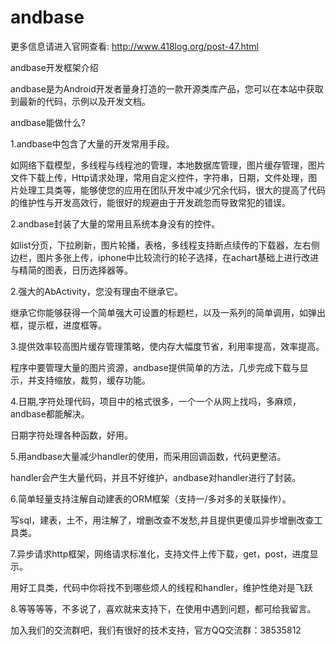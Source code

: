 andbase
=======
更多信息请进入官网查看: http://www.418log.org/post-47.html

andbase开发框架介绍 

andbase是为Android开发者量身打造的一款开源类库产品，您可以在本站中获取到最新的代码，示例以及开发文档。 

andbase能做什么? 

1.andbase中包含了大量的开发常用手段。 

如网络下载模型，多线程与线程池的管理，本地数据库管理，图片缓存管理，图片文件下载上传，Http请求处理，常用自定义控件，字符串，日期，文件处理，图片处理工具类等，能够使您的应用在团队开发中减少冗余代码，很大的提高了代码的维护性与开发高效行，能很好的规避由于开发疏忽而导致常犯的错误。 

2.andbase封装了大量的常用且系统本身没有的控件。 

如list分页，下拉刷新，图片轮播，表格，多线程支持断点续传的下载器，左右侧边栏，图片多张上传，iphone中比较流行的轮子选择，在achart基础上进行改进与精简的图表，日历选择器等。 

2.强大的AbActivity，您没有理由不继承它。 

继承它你能够获得一个简单强大可设置的标题栏，以及一系列的简单调用，如弹出框，提示框，进度框等。 

3.提供效率较高图片缓存管理策略，使内存大幅度节省，利用率提高，效率提高。 

程序中要管理大量的图片资源，andbase提供简单的方法，几步完成下载与显示，并支持缩放，裁剪，缓存功能。 

4.日期,字符处理代码，项目中的格式很多，一个一个从网上找吗，多麻烦，andbase都能解决。 

日期字符处理各种函数，好用。 

5.用andbase大量减少handler的使用，而采用回调函数，代码更整洁。 

handler会产生大量代码，并且不好维护，andbase对handler进行了封装。 

6.简单轻量支持注解自动建表的ORM框架（支持一/多对多的关联操作）。 

写sql，建表，土不，用注解了，增删改查不发愁,并且提供更傻瓜异步增删改查工具类。 

7.异步请求http框架，网络请求标准化，支持文件上传下载，get，post，进度显示。 

用好工具类，代码中你将找不到哪些烦人的线程和handler，维护性绝对是飞跃 

8.等等等等，不多说了，喜欢就来支持下，在使用中遇到问题，都可给我留言。 

加入我们的交流群吧，我们有很好的技术支持，官方QQ交流群：38535812

